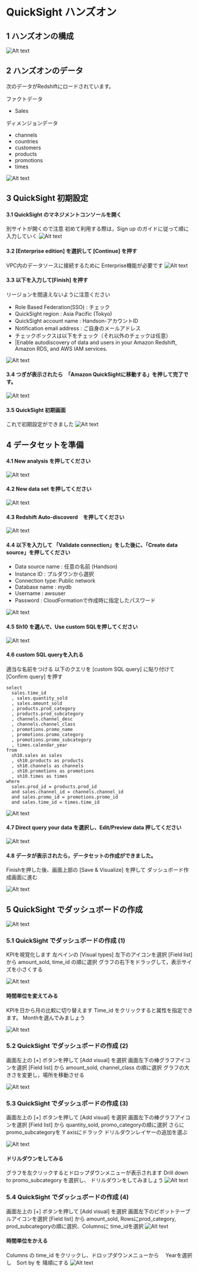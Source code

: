 ﻿# QuickSight ハンズオン


## 1 ハンズオンの構成
![Alt text](images/1580796589264.png)


## 2 ハンズオンのデータ

次のデータがRedshiftにロードされています。

ファクトデータ
- Sales

ディメンジョンデータ
- channels
- countries
- customers
- products
- promotions
- times

![Alt text](images/1580796675464.png)


## 3 QuickSight 初期設定

#### 3.1 QuickSight のマネジメントコンソールを開く
別サイトが開くので注意
初めて利用する際は，Sign up のガイドに従って順に入力していく
![Alt text](images/1580796847196.png)

#### 3.2 [Enterprise edition] を選択して [Continue] を押す
VPC内のデータソースに接続するために Enterprise機能が必要です
![Alt text](images/1580796924649.png)

#### 3.3  以下を入力して[Finish] を押す
リージョンを間違えないように注意ください

-  Role Based Federation(SSO)  : チェック 
- QuickSight region     : Asia Pacific (Tokyo) 
-  QuickSight account name     : Handson-アカウントID 
- Notification email address      : ご自身のメールアドレス 
- チェックボックスは以下をチェック（それ以外のチェックは任意）
 - |Enable autodiscovery of data and users in your Amazon Redshift, Amazon RDS, and AWS IAM services.


![Alt text](images/1580797430057.png)

#### 3.4 つぎが表示されたら　「Amazon QuickSightに移動する」を押して完了です。
![Alt text](images/1580798277942.png)


####  3.5  QuickSight 初期画面
これで初期設定ができました
![Alt text](images/1580798353862.png)


## 4  データセットを準備

#### 4.1 New analysis を押してください
![Alt text](images/1580798505961.png)

####  4.2 New data set を押してください
![Alt text](images/1580798526444.png)

#### 4.3 Redshift Auto-discoverd　を押してください
![Alt text](images/1580798555760.png)

#### 4.4 以下を入力して 「Validate connection」をした後に、「Create data source」を押してください
- Data source name	: 任意の名前 (Handson)
- Instance ID :  プルダウンから選択
- Connection type: Public network
- Database name	: mydb
- Username	: awsuser
- Password	:  CloudFormationで作成時に指定したパスワード

![Alt text](images/1580798977295.png)

#### 4.5 Sh10 を選んで、Use custom SQLを押してください
![Alt text](images/1580799035052.png)


#### 4.6  custom SQL queryを入れる
適当な名前をつける
以下のクエリを [custom SQL query] に貼り付けて [Confirm query] を押す
```
select
  sales.time_id
  , sales.quantity_sold
  , sales.amount_sold
  , products.prod_category
  , products.prod_subcategory
  , channels.channel_desc
  , channels.channel_class
  , promotions.promo_name
  , promotions.promo_category
  , promotions.promo_subcategory
  , times.calendar_year
from
  sh10.sales as sales
  , sh10.products as products
  , sh10.channels as channels
  , sh10.promotions as promotions
  , sh10.times as times
where
  sales.prod_id = products.prod_id
  and sales.channel_id = channels.channel_id
  and sales.promo_id = promotions.promo_id
  and sales.time_id = times.time_id
```

![Alt text](images/1580799150844.png)

#### 4.7  Direct query your data を選択し、Edit/Preview data 押してください
![Alt text](images/1580799227389.png)

#### 4.8 データが表示されたら，データセットの作成ができました。
Finishを押した後、画面上部の [Save & Visualize] を押して
ダッシュボード作成画面に進む

![Alt text](images/1580799280255.png)

## 5 QuickSight でダッシュボードの作成
![Alt text](images/1580799440766.png)

### 5.1  QuickSight でダッシュボードの作成 (1)
KPIを視覚化します
左ペインの [Visual types] 左下のアイコンを選択
[Field list] から amount_sold, time_id の順に選択
グラフの右下をドラッグして，表示サイズを小さくする

![Alt text](images/1580799555589.png)

####  時間単位を変えてみる
KPIを日から月の比較に切り替えます
Time_id をクリックすると属性を指定できます。
Monthを選んでみましょう

![Alt text](images/1580799602890.png)

###  5.2  QuickSight でダッシュボードの作成 (2)
画面左上の [+] ボタンを押して [Add visual] を選択
画面左下の棒グラフアイコンを選択
[Field list] から amount_sold, channel_class の順に選択
グラフの大きさを変更し，場所を移動させる

![Alt text](images/1580799670831.png)


### 5.3 QuickSight でダッシュボードの作成 (3)
画面左上の [+] ボタンを押して [Add visual] を選択
画面左下の棒グラフアイコンを選択
[Field list] から quantity_sold, promo_categoryの順に選択
さらに promo_subcategoryを Y axisにドラック
ドリルダウンレイヤーの追加を選ぶ

![Alt text](images/1580799749643.png)

####  ドリルダウンをしてみる
グラフを左クリックするとドロップダウンメニューが表示されます
Drill down to promo_subcategory を選択し、
ドリルダウンをしてみましょう
![Alt text](images/1580799783351.png)

### 5.4 QuickSight でダッシュボードの作成 (4)
画面左上の [+] ボタンを押して [Add visual] を選択
画面左下のピボットテーブルアイコンを選択
[Field list] から amount_sold, Rowsにprod_category, prod_subcategoryの順に選択、Columnsに time_idを選択
![Alt text](images/1580799907774.png)


#### 時間単位をかえる
Columns の time_id をクリックし、ドロップダウンメニューから　
Yearを選択し　Sort by を 降順にする
![Alt text](images/1580799888172.png)



